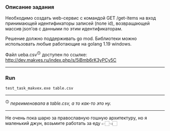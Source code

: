 ### Описание задания

Необходимо создать web-сервис с командой GET  /get-items на вход принимающей идентификаторы записей (поле id), возвращающей массив json’ов c данными по этим идентификаторам.

Решение должно поддерживать go mod. Библиотеки можно использовать любые работающие на golang 1.19 windows.

Файл ueba.csv<sup>🙃</sup> доступен по ссылке: http://dev.makves.ru/index.php/s/5iBmb6rK3yPCy5C

---

### Run

``test_task_makvex.exe table.csv``

___
<sup>🙃</sup> _переименовала в table.csv, а то как-то это ну._

---


 Не очень пока шарю за православную гошную архитектуру, но я маленький джун, возьмите работать за еду 👉🏻👈🏻